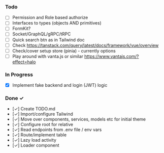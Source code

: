 ### Todo

- [ ] Permission and Role based authorize
- [ ] Interfaces to types (objects AND primitives)
- [ ] FormKit?
- [ ] Socket/GraphQL/gRPC/tRPC
- [ ] Quick search btn as in Tailwind doc
- [ ] Check <https://tanstack.com/query/latest/docs/framework/vue/overview>
- [ ] Check/cover setup store (pinia) - currently options
- [ ] Play around with vanta.js or similar https://www.vantajs.com/?effect=halo

### In Progress

- [x] Implement fake backend and login (JWT) logic

### Done ✓

- [✓] Create TODO.md
- [✓] Import/configure Tailwind
- [✓] Move over components, services, models etc for initial theme
- [✓] Configure root for relative
- [✓] Read endpoints from .env file / env vars
- [✓] Route/implement table
- [✓] Lazy load activity
- [✓] Loader component
